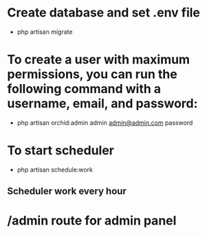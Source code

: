 # Create database and set .env file

- php artisan migrate

# To create a user with maximum permissions, you can run the following command with a username, email, and password:
- php artisan orchid:admin admin admin@admin.com password

# To start scheduler
- php artisan schedule:work

## Scheduler work every hour

# /admin route for admin panel